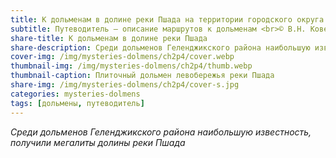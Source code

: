 ```yaml
---
title: К дольменам в долине реки Пшада на территории городского округа Геленджик
subtitle: Путеводитель — описание маршрутов к дольменам <br>© В.Н. Ковешников
share-title: К дольменам в долине реки Пшада
share-description: Среди дольменов Геленджикского района наибольшую известность, получили мегалиты долины реки Пшада.
cover-img: /img/mysteries-dolmens/ch2p4/cover.webp
thumbnail-img: /img/mysteries-dolmens/ch2p4/thumb.webp
thumbnail-caption: Плиточный дольмен левобережья реки Пшада
share-img: /img/mysteries-dolmens/ch2p4/cover-s.jpg
categories: mysteries-dolmens
tags: [дольмены, путеводитель]
---
```

_Среди дольменов Геленджикского района наибольшую известность, получили мегалиты долины реки Пшада_
